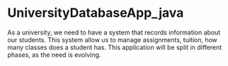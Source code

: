 # UniversityDatabaseApp_java
As a university, we need to have a system that records information about our students. This system allow us to manage assignments, tuition, how many classes does a student has. This application will be split in different phases, as the need is evolving.
